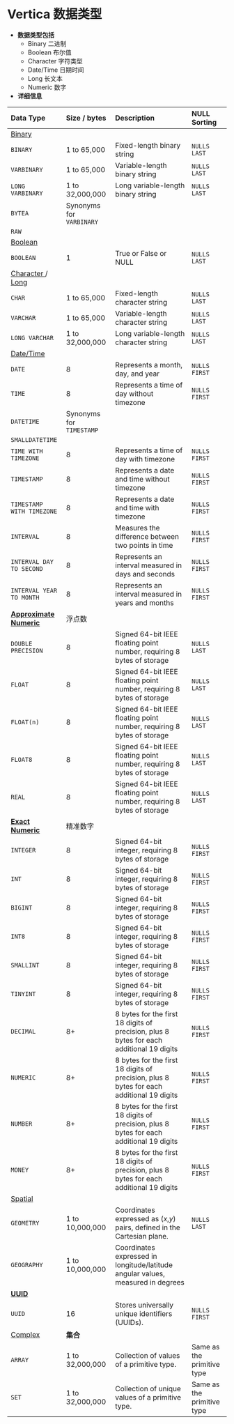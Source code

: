 # Vertica 数据类型

- **数据类型包括**
  - Binary 二进制
  - Boolean 布尔值
  - Character 字符类型
  - Date/Time 日期时间
  - Long 长文本
  - Numeric 数字
- **详细信息**

| Data Type                                                    | Size / bytes             | Description                                                  | NULL Sorting               |
| :----------------------------------------------------------- | :----------------------- | :----------------------------------------------------------- | :------------------------- |
| [Binary](https://www.vertica.com/docs/10.0.x/HTML/Content/Authoring/SQLReferenceManual/DataTypes/BinaryDataTypes.htm) |                          |                                                              |                            |
| `BINARY`                                                     | 1 to 65,000              | Fixed-length binary string                                   | `NULLS LAST`               |
| `VARBINARY`                                                  | 1 to 65,000              | Variable-length binary string                                | `NULLS LAST`               |
| `LONG VARBINARY`                                             | 1 to 32,000,000          | Long variable-length binary string                           | `NULLS LAST`               |
| `BYTEA`                                                      | Synonyms for `VARBINARY` |                                                              |                            |
| `RAW`                                                        |                          |                                                              |                            |
| [Boolean](https://www.vertica.com/docs/10.0.x/HTML/Content/Authoring/SQLReferenceManual/DataTypes/BooleanDataType.htm) |                          |                                                              |                            |
| `BOOLEAN`                                                    | 1                        | True or False or NULL                                        | `NULLS LAST`               |
| [Character ](https://www.vertica.com/docs/10.0.x/HTML/Content/Authoring/SQLReferenceManual/DataTypes/CharacterDataTypes.htm)/ [Long](https://www.vertica.com/docs/10.0.x/HTML/Content/Authoring/SQLReferenceManual/DataTypes/LongDataTypes.htm) |                          |                                                              |                            |
| `CHAR`                                                       | 1 to 65,000              | Fixed-length character string                                | `NULLS LAST`               |
| `VARCHAR`                                                    | 1 to 65,000              | Variable-length character string                             | `NULLS LAST`               |
| `LONG VARCHAR`                                               | 1 to 32,000,000          | Long variable-length character string                        | `NULLS LAST`               |
| [Date/Time](https://www.vertica.com/docs/10.0.x/HTML/Content/Authoring/SQLReferenceManual/DataTypes/Date-Time/DateTimeDataTypes.htm) |                          |                                                              |                            |
| `DATE`                                                       | 8                        | Represents a month, day, and year                            | `NULLS FIRST`              |
| `TIME`                                                       | 8                        | Represents a time of day without timezone                    | `NULLS FIRST`              |
| `DATETIME`                                                   | Synonyms for `TIMESTAMP` |                                                              |                            |
| `SMALLDATETIME`                                              |                          |                                                              |                            |
| `TIME WITH TIMEZONE`                                         | 8                        | Represents a time of day with timezone                       | `NULLS FIRST`              |
| `TIMESTAMP`                                                  | 8                        | Represents a date and time without timezone                  | `NULLS FIRST`              |
| `TIMESTAMP WITH TIMEZONE`                                    | 8                        | Represents a date and time with timezone                     | `NULLS FIRST`              |
| `INTERVAL`                                                   | 8                        | Measures the difference between two points in time           | `NULLS FIRST`              |
| `INTERVAL DAY TO SECOND`                                     | 8                        | Represents an interval measured in days and seconds          | `NULLS FIRST`              |
| `INTERVAL YEAR TO MONTH`                                     | 8                        | Represents an interval measured in years and months          | `NULLS FIRST`              |
| **[Approximate Numeric](https://www.vertica.com/docs/10.0.x/HTML/Content/Authoring/SQLReferenceManual/DataTypes/Numeric/DOUBLEPRECISIONFLOAT.htm)** | 浮点数                   |                                                              |                            |
| `DOUBLE PRECISION`                                           | 8                        | Signed 64-bit IEEE floating point number, requiring 8 bytes of storage | `NULLS LAST`               |
| `FLOAT`                                                      | 8                        | Signed 64-bit IEEE floating point number, requiring 8 bytes of storage | `NULLS LAST`               |
| `FLOAT(n)`                                                   | 8                        | Signed 64-bit IEEE floating point number, requiring 8 bytes of storage | `NULLS LAST`               |
| `FLOAT8`                                                     | 8                        | Signed 64-bit IEEE floating point number, requiring 8 bytes of storage | `NULLS LAST`               |
| `REAL`                                                       | 8                        | Signed 64-bit IEEE floating point number, requiring 8 bytes of storage | `NULLS LAST`               |
| **[Exact Numeric](https://www.vertica.com/docs/10.0.x/HTML/Content/Authoring/SQLReferenceManual/DataTypes/Numeric/NumericDataTypes.htm)** | 精准数字                 |                                                              |                            |
| `INTEGER`                                                    | 8                        | Signed 64-bit integer, requiring 8 bytes of storage          | `NULLS FIRST`              |
| `INT`                                                        | 8                        | Signed 64-bit integer, requiring 8 bytes of storage          | `NULLS FIRST`              |
| `BIGINT`                                                     | 8                        | Signed 64-bit integer, requiring 8 bytes of storage          | `NULLS FIRST`              |
| `INT8`                                                       | 8                        | Signed 64-bit integer, requiring 8 bytes of storage          | `NULLS FIRST`              |
| `SMALLINT`                                                   | 8                        | Signed 64-bit integer, requiring 8 bytes of storage          | `NULLS FIRST`              |
| `TINYINT`                                                    | 8                        | Signed 64-bit integer, requiring 8 bytes of storage          | `NULLS FIRST`              |
| `DECIMAL`                                                    | 8+                       | 8 bytes for the first 18 digits of precision, plus 8 bytes for each additional 19 digits | `NULLS FIRST`              |
| `NUMERIC`                                                    | 8+                       | 8 bytes for the first 18 digits of precision, plus 8 bytes for each additional 19 digits | `NULLS FIRST`              |
| `NUMBER`                                                     | 8+                       | 8 bytes for the first 18 digits of precision, plus 8 bytes for each additional 19 digits | `NULLS FIRST`              |
| `MONEY`                                                      | 8+                       | 8 bytes for the first 18 digits of precision, plus 8 bytes for each additional 19 digits | `NULLS FIRST`              |
| [Spatial](https://www.vertica.com/docs/10.0.x/HTML/Content/Authoring/SQLReferenceManual/DataTypes/SpatialTypes.htm) |                          |                                                              |                            |
| `GEOMETRY`                                                   | 1 to 10,000,000          | Coordinates expressed as (*x*,*y*) pairs, defined in the Cartesian plane. | `NULLS LAST`               |
| `GEOGRAPHY`                                                  | 1 to 10,000,000          | Coordinates expressed in longitude/latitude angular values, measured in degrees |                            |
| **[UUID](https://www.vertica.com/docs/10.0.x/HTML/Content/Authoring/SQLReferenceManual/DataTypes/UUID.htm)** |                          |                                                              |                            |
| `UUID`                                                       | 16                       | Stores universally unique identifiers (UUIDs).               | `NULLS FIRST`              |
| [Complex](https://www.vertica.com/docs/10.0.x/HTML/Content/Authoring/SQLReferenceManual/DataTypes/ExternalTypes.htm) | **集合**                 |                                                              |                            |
| `ARRAY`                                                      | 1 to 32,000,000          | Collection of values of a primitive type.                    | Same as the primitive type |
| `SET`                                                        | 1 to 32,000,000          | Collection of unique values of a primitive type.             | Same as the primitive type |